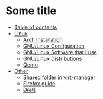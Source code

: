 # Some title

- [Table of contents](README.md)
- [Linux]()
    * [Arch Installation](linux/installation.md)
    * [GNU/Linux Configuration](linux/guide.md)
    * [GNU/Linux Software that I use](linux/software.md)
    * [GNU/Linux Distributions](linux/distros.md)
    * [Qemu](linux/qemu.md)
- [Other]()
    * [Shared folder in virt-manager](linux/shared.md)
    * [Firefox guide](other/firefox.md)
    * [~~Draft~~](other/draft.md)
